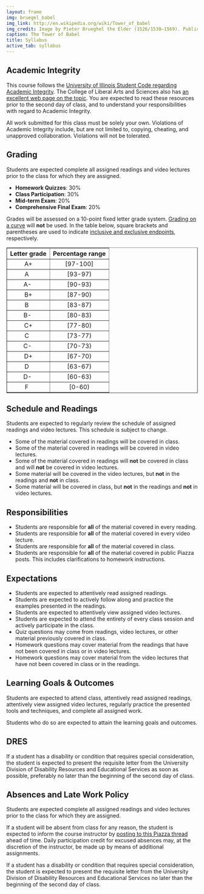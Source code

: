 ```yaml
---
layout: frame
img: bruegel_babel
img_link: http://en.wikipedia.org/wiki/Tower_of_babel
img_credit: Image by Pieter Brueghel the Elder (1526/1530–1569). Public Domain via Wikimedia Commons.
caption: The Tower of Babel
title: Syllabus
active_tab: syllabus
---
```


<h2>Academic Integrity</h2>

<p>
This course follows the <a href="http://studentcode.illinois.edu/article1_part4_1-401.html">University of Illinois Student Code regarding Academic Integrity</a>. The College of Liberal Arts and Sciences also has <a href="http://www.las.illinois.edu/students/integrity/">an excellent web page on the topic</a>. You are expected to read these resources prior to the second day of class, and to understand your responsibilities with regard to Academic Integrity. 
</p>

<p>
All work submitted for this class must be solely your own. 
Violations of Academic Integrity include, but are not limited to, copying, cheating, and unapproved collaboration. Violations will not be tolerated.
</p>


<h2>Grading</h2>

<p>
Students are expected complete all assigned readings and video lectures prior to the class for which they are assigned.
</p>

<ul>
<li><b>Homework Quizzes</b>: 30%</li>
<li><b>Class Participation</b>: 30%</li>
<li><b>Mid-term Exam</b>: 20%</li>
<li><b>Comprehensive Final Exam</b>: 20%</li>
</ul>

<p>
Grades will be assessed on a 10-point fixed letter grade system. <a href="http://en.wikipedia.org/wiki/Grading_on_a_curve">Grading on a curve</a> will <strong>not</strong> be used. In the table below, square brackets and parentheses are used to indicate <a href="https://en.wikipedia.org/wiki/Interval_(mathematics)#Including_or_excluding_endpoints">inclusive and exclusive endpoints</a>, respectively.
</p>

<table border="1">
<tr>
<th>Letter grade</th>
<th>Percentage range</th>
</tr>
<tr><td style="text-align:center">A+</td><td style="text-align:center">[97-100]</td></tr>
<tr><td style="text-align:center">A&nbsp;&nbsp;</td><td style="text-align:center">[93-97)</td></tr>
<tr><td style="text-align:center">A-&nbsp;</td><td style="text-align:center">[90-93)</td></tr>
<tr><td style="text-align:center">B+</td><td style="text-align:center">[87-90)</td></tr>
<tr><td style="text-align:center">B&nbsp;&nbsp;</td><td style="text-align:center">[83-87)</td></tr>
<tr><td style="text-align:center">B-&nbsp;</td><td style="text-align:center">[80-83)</td></tr>
<tr><td style="text-align:center">C+</td><td style="text-align:center">[77-80)</td></tr>
<tr><td style="text-align:center">C&nbsp;&nbsp;</td><td style="text-align:center">[73-77)</td></tr>
<tr><td style="text-align:center">C-&nbsp;</td><td style="text-align:center">[70-73)</td></tr>
<tr><td style="text-align:center">D+</td><td style="text-align:center">[67-70)</td></tr>
<tr><td style="text-align:center">D&nbsp;&nbsp;</td><td style="text-align:center">[63-67)</td></tr>
<tr><td style="text-align:center">D-&nbsp;</td><td style="text-align:center">[60-63)</td></tr>
<tr><td style="text-align:center">F&nbsp;&nbsp;</td><td style="text-align:center">[0-60)</td></tr>
</table>


<h2>Schedule and Readings</h2>

Students are expected to regularly review the schedule of assigned readings and video lectures. This schedule is subject to change.

<ul>
<li>Some of the material covered in readings will be covered in class.</li>
<li>Some of the material covered in readings will be covered in video lectures.</li>
<li>Some of the material covered in readings will <b>not</b> be covered in class and will <b>not</b> be covered in video lectures.</li>
<li>Some material will be covered in the video lectures, but <b>not</b> in the readings and <b>not</b> in class.</li>
<li>Some material will be covered in class, but <b>not</b> in the readings and <b>not</b> in video lectures.</li>
</ul>


<h2>Responsibilities</h2>

<ul>
<li>Students are responsible for <b>all</b> of the material covered in every reading.</li>
<li>Students are responsible for <b>all</b> of the material covered in every video lecture.</li>
<li>Students are responsible for <b>all</b> of the material covered in class.</li>
<li>Students are responsible for <b>all</b> of the material covered in public Piazza posts. This includes clarifications to homework instructions.</li>
</ul>


<h2>Expectations</h2>

<ul>
<li>Students are expected to attentively read assigned readings.</li>
<li>Students are expected to actively follow along and practice the examples presented in the readings.</li>
<li>Students are expected to attentively view assigned video lectures.</li>
<li>Students are expected to attend the entirety of every class session and actively participate in the class.</li>
<li>Quiz questions may come from readings, video lectures, or other material previously covered in class.</li>
<li>Homework questions may cover material from the readings that have not been covered in class or in video lectures.</li>
<li>Homework questions may cover material from the video lectures that have not been covered in class or in the readings.</li>
</ul>

<h2>Learning Goals & Outcomes</h2>

Students are expected to attend class, attentively read assigned readings, attentively view assigned video lectures, regularly practice the presented tools and techniques, and complete all assigned work.

Students who do so are expected to attain the learning goals and outcomes.




<h2>DRES</h2>

<p>
If a student has a disability or condition that requires special consideration, the student is expected to present the requisite letter from the University Division of Disability Resources and Educational Services as soon as possible, preferably no later than the beginning of the second day of class.
</p>



<h2>Absences and Late Work Policy</h2>

<p>
Students are expected complete all assigned readings and video lectures prior to the class for which they are assigned.
</p>

<p>
If a student will be absent from class for any reason, the student is expected to inform the course instructor by <a href="https://piazza.com/class/k51iq0dfqqy47p?cid=9">posting to this Piazza thread</a> ahead of time. Daily participation credit for excused absences may, at the discretion of the instructor, be made up by means of additional assignments.
</p>

<p>
If a student has a disability or condition that requires special consideration, the student is expected to present the requisite letter from the University Division of Disability Resources and Educational Services no later than the beginning of the second day of class.
</p>


